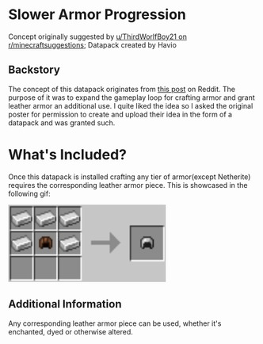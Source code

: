 # Slower Armor Progression

Concept originally suggested by [u/ThirdWorlfBoy21 on r/minecraftsuggestions](https://www.reddit.com/r/minecraftsuggestions/comments/10ntllr/making_leather_armor_useful/?utm_source=share&utm_medium=ios_app&utm_name=iossmf); Datapack created by Havio

## Backstory

The concept of this datapack originates from [this post](https://www.reddit.com/r/minecraftsuggestions/comments/10ntllr/making_leather_armor_useful/?utm_source=share&utm_medium=ios_app&utm_name=iossmf) on Reddit. The purpose of it was to expand the gameplay loop for crafting armor and grant leather armor an additional use. I quite liked the idea so I asked the original poster for permission to create and upload their idea in the form of a datapack and was granted such.

# What's Included?

Once this datapack is installed crafting any tier of armor(except Netherite) requires the corresponding leather armor piece. This is showcased in the following gif:

<img src="https://github.com/Havio1/slower-armor-progression/blob/master/images/slower-armor-progression-crafting.gif?raw=false" width="318" height="156" />

## Additional Information

Any corresponding leather armor piece can be used, whether it's enchanted, dyed or otherwise altered.
